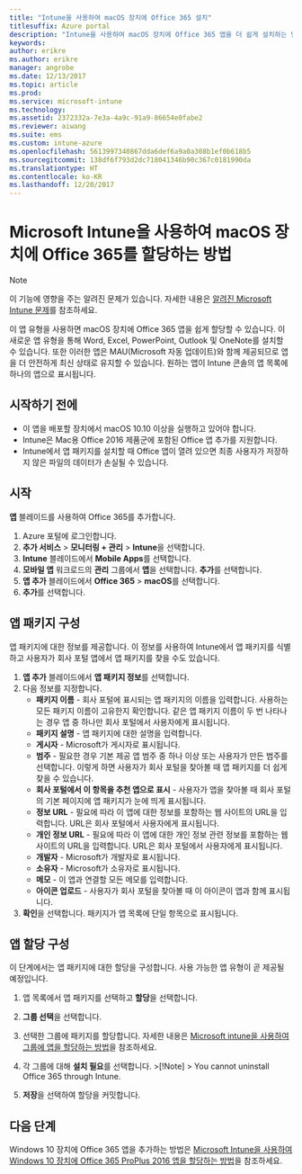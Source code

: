 ```yaml
---
title: "Intune을 사용하여 macOS 장치에 Office 365 설치"
titlesuffix: Azure portal
description: "Intune을 사용하여 macOS 장치에 Office 365 앱을 더 쉽게 설치하는 방법을 알아봅니다."
keywords: 
author: erikre
ms.author: erikre
manager: angrobe
ms.date: 12/13/2017
ms.topic: article
ms.prod: 
ms.service: microsoft-intune
ms.technology: 
ms.assetid: 2372332a-7e3a-4a9c-91a9-86654e0fabe2
ms.reviewer: aiwang
ms.suite: ems
ms.custom: intune-azure
ms.openlocfilehash: 5613997340867dda6def6a9a0a308b1ef0b618b5
ms.sourcegitcommit: 138df6f793d2dc718041346b90c367c0181990da
ms.translationtype: HT
ms.contentlocale: ko-KR
ms.lasthandoff: 12/20/2017
---
```

# <a name="how-to-assign-office-365-to-macos-devices-with-microsoft-intune"></a>Microsoft Intune을 사용하여 macOS 장치에 Office 365를 할당하는 방법

>[!Note]
> 이 기능에 영향을 주는 알려진 문제가 있습니다. 자세한 내용은 [알려진 Microsoft Intune 문제](/intune/known-issues#apps)를 참조하세요.

이 앱 유형을 사용하면 macOS 장치에 Office 365 앱을 쉽게 할당할 수 있습니다. 이 새로운 앱 유형을 통해 Word, Excel, PowerPoint, Outlook 및 OneNote를 설치할 수 있습니다. 또한 이러한 앱은 MAU(Microsoft 자동 업데이트)와 함께 제공되므로 앱을 더 안전하게 최신 상태로 유지할 수 있습니다. 원하는 앱이 Intune 콘솔의 앱 목록에 하나의 앱으로 표시됩니다.


## <a name="before-you-start"></a>시작하기 전에

- 이 앱을 배포할 장치에서 macOS 10.10 이상을 실행하고 있어야 합니다.
- Intune은 Mac용 Office 2016 제품군에 포함된 Office 앱 추가를 지원합니다.
- Intune에서 앱 패키지를 설치할 때 Office 앱이 열려 있으면 최종 사용자가 저장하지 않은 파일의 데이터가 손실될 수 있습니다.


## <a name="get-started"></a>시작
**앱** 블레이드를 사용하여 Office 365를 추가합니다.
1.  Azure 포털에 로그인합니다.
2.  **추가 서비스** > **모니터링 + 관리** > **Intune**을 선택합니다.
3.  **Intune** 블레이드에서 **Mobile Apps**를 선택합니다.
4.  **모바일 앱** 워크로드의 **관리** 그룹에서 **앱**을 선택합니다. **추가**를 선택합니다.
5.  **앱 추가** 블레이드에서 **Office 365** > **macOS**를 선택합니다.
6.  **추가**를 선택합니다.

## <a name="configure-the-app-suite"></a>앱 패키지 구성

앱 패키지에 대한 정보를 제공합니다. 이 정보를 사용하여 Intune에서 앱 패키지를 식별하고 사용자가 회사 포털 앱에서 앱 패키지를 찾을 수도 있습니다.

1.  **앱 추가** 블레이드에서 **앱 패키지 정보**를 선택합니다.
2.  다음 정보를 지정합니다.
    - **패키지 이름** - 회사 포털에 표시되는 앱 패키지의 이름을 입력합니다. 사용하는 모든 패키지 이름이 고유한지 확인합니다. 같은 앱 패키지 이름이 두 번 나타나는 경우 앱 중 하나만 회사 포털에서 사용자에게 표시됩니다.
    - **패키지 설명** - 앱 패키지에 대한 설명을 입력합니다.
    - **게시자** - Microsoft가 게시자로 표시됩니다.
    - **범주** - 필요한 경우 기본 제공 앱 범주 중 하나 이상 또는 사용자가 만든 범주를 선택합니다. 이렇게 하면 사용자가 회사 포털을 찾아볼 때 앱 패키지를 더 쉽게 찾을 수 있습니다.
    - **회사 포털에서 이 항목을 추천 앱으로 표시** - 사용자가 앱을 찾아볼 때 회사 포털의 기본 페이지에 앱 패키지가 눈에 띄게 표시됩니다.
    - **정보 URL** - 필요에 따라 이 앱에 대한 정보를 포함하는 웹 사이트의 URL을 입력합니다. URL은 회사 포털에서 사용자에게 표시됩니다.
    - **개인 정보 URL** - 필요에 따라 이 앱에 대한 개인 정보 관련 정보를 포함하는 웹 사이트의 URL을 입력합니다. URL은 회사 포털에서 사용자에게 표시됩니다.
    - **개발자** - Microsoft가 개발자로 표시됩니다.
    - **소유자** - Microsoft가 소유자로 표시됩니다.
    - **메모** - 이 앱과 연결할 모든 메모를 입력합니다.
    - **아이콘 업로드** - 사용자가 회사 포털을 찾아볼 때 이 아이콘이 앱과 함께 표시됩니다.
3.  **확인**을 선택합니다. 패키지가 앱 목록에 단일 항목으로 표시됩니다.

## <a name="configure-app-assignments"></a>앱 할당 구성

이 단계에서는 앱 패키지에 대한 할당을 구성합니다. 사용 가능한 앱 유형이 곧 제공될 예정입니다.

1.  앱 목록에서 앱 패키지를 선택하고 **할당**을 선택합니다.
2.  **그룹 선택**을 선택합니다.
3.  선택한 그룹에 패키지를 할당합니다. 자세한 내용은 [Microsoft intune을 사용하여 그룹에 앱을 할당하는 방법](/intune/apps-deploy)을 참조하세요.
4.  각 그룹에 대해 **설치 필요**를 선택합니다.
        >[!Note]
        > You cannot uninstall Office 365 through Intune.

5. **저장**을 선택하여 할당을 커밋합니다.

## <a name="next-steps"></a>다음 단계

Windows 10 장치에 Office 365 앱을 추가하는 방법은 [Microsoft Intune을 사용하여 Windows 10 장치에 Office 365 ProPlus 2016 앱을 할당하는 방법](/intune/apps-add-office365)을 참조하세요.

